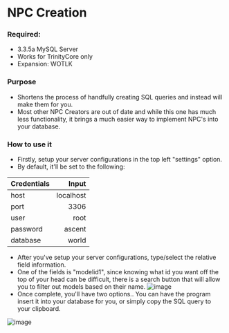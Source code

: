 # NPC Creation

### Required:
- 3.3.5a MySQL Server
- Works for TrinityCore only
- Expansion: WOTLK


### Purpose
- Shortens the process of handfully creating SQL queries and instead will make them for you.
- Most other NPC Creators are out of date and while this one has much less functionality, it brings a much easier way to implement NPC's into your database.

### How to use it
- Firstly, setup your server configurations in the top left "settings" option.
- By default, it'll be set to the following:

| Credentials| Input    |
| -----------|---------:|
| host       | localhost|
| port       | 3306     |
| user       | root     |
| password   | ascent   |
| database   | world    |

- After you've setup your server configurations, type/select the relative field information.
- One of the fields is "modelid1", since knowing what id you want off the top of your head can be difficult, there is a search button that will allow you to filter out models based on their name.
![image](https://github.com/Chasinggoodgrades/NPCCreation/assets/31477538/5666a7e6-ff81-4099-94d3-81867328978e)
- Once complete, you'll have two options.. You can have the program insert it into your database for you, or simply copy the SQL query to your clipboard.

![image](https://github.com/Chasinggoodgrades/NPCCreation/assets/31477538/01f50457-8da9-4952-baf4-529a830da581)



